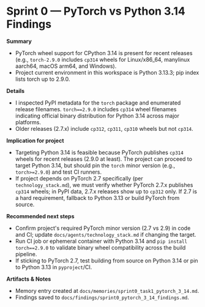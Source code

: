 # Sprint 0 — PyTorch vs Python 3.14 Findings

**Summary**
- PyTorch wheel support for CPython 3.14 is present for recent releases (e.g., `torch-2.9.0` includes `cp314` wheels for Linux/x86_64, manylinux aarch64, macOS arm64, and Windows).
- Project current environment in this workspace is Python 3.13.3; pip index lists torch up to 2.9.0.

**Details**
- I inspected PyPI metadata for the `torch` package and enumerated release filenames. `torch==2.9.0` includes `cp314` wheel filenames indicating official binary distribution for Python 3.14 across major platforms.
- Older releases (2.7.x) include `cp312`, `cp311`, `cp310` wheels but not `cp314`.

**Implication for project**
- Targeting Python 3.14 is feasible because PyTorch publishes `cp314` wheels for recent releases (2.9.0 at least). The project can proceed to target Python 3.14, but should pin the `torch` minor version (e.g., `torch>=2.9.0`) and test CI runners.
- If project depends on PyTorch 2.7 specifically (per `technology_stack.md`), we must verify whether PyTorch 2.7.x publishes `cp314` wheels; in PyPI data, 2.7.x releases show up to `cp312` only. If 2.7 is a hard requirement, fallback to Python 3.13 or build PyTorch from source.

**Recommended next steps**
- Confirm project's required PyTorch minor version (2.7 vs 2.9) in code and CI; update `docs/agents/technology_stack.md` if changing the target.
- Run CI job or ephemeral container with Python 3.14 and `pip install torch==2.9.0` to validate binary wheel compatibility across the build pipeline.
- If sticking to PyTorch 2.7, test building from source on Python 3.14 or pin to Python 3.13 in `pyproject`/CI.

**Artifacts & Notes**
- Memory entry created at `docs/memories/sprint0_task1_pytorch_3_14.md`.
- Findings saved to `docs/findings/sprint0_pytorch_3_14_findings.md`.
